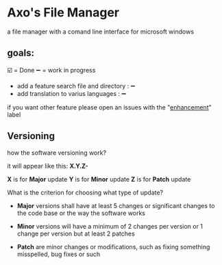 # Axo's File Manager
a file manager with a comand line interface for microsoft windows


## goals:
☑️ = Done
➖ = work in progress
- add a feature search file and directory : ➖
- add translation to varius languages : ➖

if you want other feature please open an issues with the "[enhancement](https://github.com/axolotl-git/Axo-s-File-Manager/labels/enhancement)" label

## Versioning

how the software versioning work?

it will appear like this:
**X.Y.Z-**

**X** is for **Major** update 
**Y** is for **Minor** update
**Z** is for **Patch** update

What is the criterion for choosing what type of update?

- **Major** versions shall have at least 5 changes or significant changes to the code base or the way the software works

- **Minor** versions will have a minimum of 2 changes per version or 1 change per version but at least 2 patches

- **Patch** are minor changes or modifications, such as fixing something misspelled, bug fixes or such
